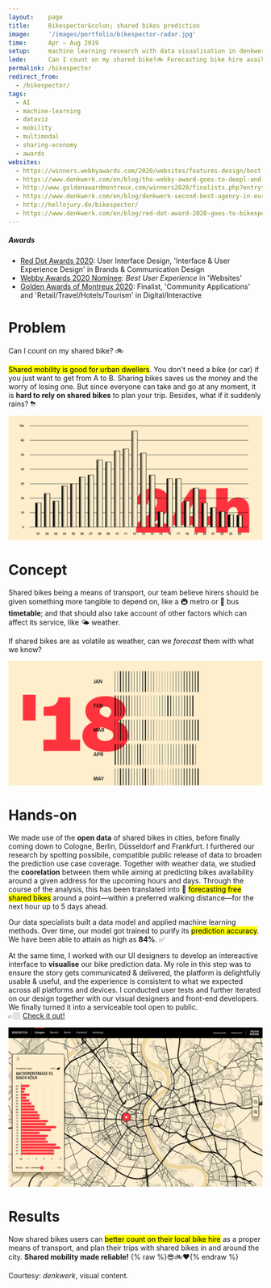 ```yaml
---
layout:    page
title:     Bikespector&colon; shared bikes prediction
image:     '/images/portfolio/bikespector-radar.jpg'
time:      Apr ~ Aug 2019
setup:     machine learning research with data visualisation in denkwerk.
lede:      Can I count on my shared bike?🚲 Forecasting bike hire availability for reliable shared mobility.
permalink: /bikespector
redirect_from:
  - /bikespector/
tags:
  - AI
  - machine-learning
  - dataviz
  - mobility
  - multimodal
  - sharing-economy
  - awards
websites:
  - https://winners.webbyawards.com/2020/websites/features-design/best-user-experience/129177/bikespector
  - https://www.denkwerk.com/en/blog/the-webby-award-goes-to-deepl-and-denkwerk
  - http://www.goldenawardmontreux.com/winners2020/finalists.php?entrytype=DIGITAL%20/%20INTERACTIVE
  - https://www.denkwerk.com/en/blog/denkwerk-second-best-agency-in-europe-at-the-golden-award-of-montreux
  - http://hellojury.de/bikespector/
  - https://www.denkwerk.com/en/blog/red-dot-award-2020-goes-to-bikespector
---
```


<div class="extras" markdown="1">

##### Awards

- [Red Dot Awards 2020](https://www.denkwerk.com/en/blog/red-dot-award-2020-goes-to-bikespector): User Interface Design, 'Interface & User Experience Design' in Brands & Communication Design
- [Webby Awards 2020 Nominee](https://winners.webbyawards.com/2020/websites/features-design/best-user-experience/129177/bikespector): *Best User Experience* in 'Websites'
- [Golden Awards of Montreux 2020](http://www.goldenawardmontreux.com/winners2020/finalists.php?entrytype=DIGITAL%20/%20INTERACTIVE): Finalist, 'Community Applications' and 'Retail/Travel/Hotels/Tourism' in Digital/Interactive

</div>

# Problem
Can I count on my shared bike? 🚲

<mark>Shared mobility is good for urban dwellers</mark>. You don't need a bike (or car) if you just want to get from A to B. Sharing bikes saves us the money and the worry of losing one. But since everyone can take and go at any moment, it is **hard to rely on shared bikes** to plan your trip. Besides, what if it suddenly rains? ⛈

<!--- Add back video when live
<figure>
  <video autoplay loop muted>
    <source src="/videos/portfolio/ardi-logo.mp4" type="video/mp4">
  </video>
  <figcaption class="extras"></figcaption>
</figure>
--->

![Can we have a service timetable for shared bikes?](/images/portfolio/bikespector-shared-bikes-timetable.png)

# Concept
Shared bikes being a means of transport, our team believe hirers should be given something more tangible to depend on, like a 🚇 metro or 🚌 bus **timetable**; and that should also take account of other factors which can affect its service, like 🌤 weather.

If shared bikes are as volatile as weather, can we *forecast* them with what we know?

![If shared bikes are as volatile as weather, can we forecast them with what we know?](/images/portfolio/bikespector-machine-learning.png)

# Hands-on
We made use of the **open data** of shared bikes in cities, before finally coming down to Cologne, Berlin, Düsseldorf and Frankfurt. I furthered our research by spotting possibile, compatible public release of data to broaden the prediction use case coverage. Together with weather data, we studied the **coorelation** between them while aiming at predicting bikes availability around a given address for the upcoming hours and days. Through the course of the analysis, this has been translated into 🤩 <mark>forecasting free shared bikes</mark> around a point—within a preferred walking distance—for the next hour up to 5 days ahead.

Our data specialists built a data model and applied machine learning methods. Over time, our model got trained to purify its <mark>prediction accuracy</mark>. We have been able to attain as high as **84%**. ✅

At the same time, I worked with our UI designers to develop an intereactive interface to **visualise** our bike prediction data. My role in this step was to ensure the story gets communicated & delivered, the platform is delightfully usable & useful, and the experience is consistent to what we expected across all platforms and devices. I conducted user tests and further iterated on our design together with our visual designers and front-end developers. We finally turned it into a serviceable tool open to public.  
👉🏼 [Check it out!](https://www.bikespector.de)

![Bikespector interface, forecasting shared bikes availability from the next hour up to 5 days ahead!](/images/portfolio/bikespector-UI.png)

# Results
Now shared bikes users can <mark>better count on their local bike hire</mark> as a proper means of transport, and plan their trips with shared bikes in and around the city. **Shared mobility made reliable!** {% raw %}<span style="display: inline-block">😎🚲❤️</span>{% endraw %}

<!--
-------
Interested in making the list longer together? Let's get in touch! [E-mail](mailto:{{ site.email }}) [Twitter](https://twitter.com/{{ site.twitter.username }}) [LinkedIn]({{ site.linkedin }})
-->

<div class="extras" markdown="1">
Courtesy: <i>denkwerk</i>, visual content.
</div>
